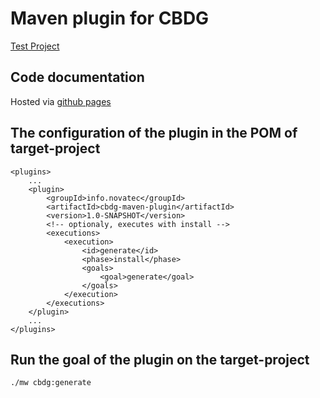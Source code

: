 # Maven plugin for CBDG

[Test Project](https://github.com/NovatecConsulting/cbdg-maven-test)

## Code documentation
Hosted via [github pages](https://novatecconsulting.github.io/camunda-bpmn-documentation-generator/)

## The configuration of the plugin in the POM of target-project

    <plugins>
        ... 
        <plugin>
            <groupId>info.novatec</groupId>
            <artifactId>cbdg-maven-plugin</artifactId>
            <version>1.0-SNAPSHOT</version>
            <!-- optionaly, executes with install --> 
            <executions>
                <execution>
                    <id>generate</id>
                    <phase>install</phase>
                    <goals>
                        <goal>generate</goal>
                    </goals>
                </execution>
            </executions>
        </plugin>
        ...
    </plugins>

## Run the goal of the plugin on the target-project 

    ./mw cbdg:generate
